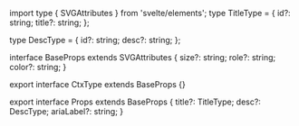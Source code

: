 import type { SVGAttributes } from 'svelte/elements';
type TitleType = {
id?: string;
title?: string;
};

type DescType = {
id?: string;
desc?: string;
};

interface BaseProps extends SVGAttributes<SVGElement> {
size?: string;
role?: string;
color?: string;
}

export interface CtxType extends BaseProps {}

export interface Props extends BaseProps {
title?: TitleType;
desc?: DescType;
ariaLabel?: string;
}
